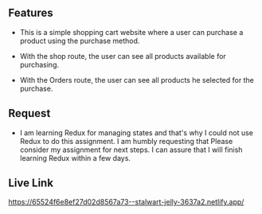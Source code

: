 ## Features

-   This is a simple shopping cart website where a user can purchase a product using the purchase method.

-   With the shop route, the user can see all products available for purchasing.

-   With the Orders route, the user can see all products he selected for the purchase.

## Request

-   I am learning Redux for managing states and that's why I could not use Redux to do this assignment. I am humbly requesting that Please consider my assignment for next steps. I can assure that I will finish learning Redux within a few days.

## Live Link

https://65524f6e8ef27d02d8567a73--stalwart-jelly-3637a2.netlify.app/

